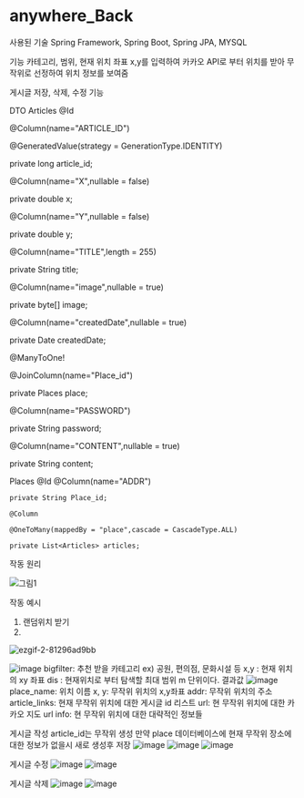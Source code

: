 # anywhere_Back
사용된 기술
Spring Framework, Spring Boot, Spring JPA, MYSQL

기능
카테고리, 범위, 현재 위치 좌표 x,y를 입력하여 카카오 API로 부터 
위치를 받아 무작위로 선정하여 위치 정보를 보여줌

게시글 저장, 삭제, 수정 기능

DTO
Articles
 @Id
 
  @Column(name="ARTICLE_ID")
  
  @GeneratedValue(strategy = GenerationType.IDENTITY)
  
  private long article_id;
  
  @Column(name="X",nullable = false)
  
  private double x;
  
  @Column(name="Y",nullable = false)
  
  private double y;
  
  @Column(name="TITLE",length = 255)
  
  private String title;
  
  @Column(name="image",nullable = true)
  
  private byte[] image;
  
  @Column(name="createdDate",nullable = true)
  
  private Date createdDate;
  
  @ManyToOne!

  @JoinColumn(name="Place_id")
  
  private Places place;
  
  @Column(name="PASSWORD")
  
  private String password;
  
  @Column(name="CONTENT",nullable = true)
  
  private String content;
 
Places
   @Id
    @Column(name="ADDR")
    
    private String Place_id;
    
    @Column
    
    @OneToMany(mappedBy = "place",cascade = CascadeType.ALL)
    
    private List<Articles> articles;
    
 
작동 원리

![그림1](https://user-images.githubusercontent.com/70366061/194986472-c8737be7-69a4-4c8f-acce-a1f37341163e.png)

작동 예시
1. 랜덤위치 받기
2. 
![ezgif-2-81296ad9bb](https://user-images.githubusercontent.com/70366061/194990486-6dfe6d89-b349-411a-83e1-0fe3379d430a.gif)

![image](https://user-images.githubusercontent.com/70366061/194987182-e6362b1d-c51a-4d38-834a-70ec04f3614d.png)
bigfilter: 추천 받을 카테고리 ex) 공원, 편의점, 문화시설 등
x,y : 현재 위치의 xy 좌표
dis : 현재위치로 부터 탐색할 최대 범위 m 단위이다.
결과값
![image](https://user-images.githubusercontent.com/70366061/194988258-bad4868b-6222-463d-8ce7-fe9cb5589c1b.png)
place_name: 위치 이름
x, y: 무작위 위치의 x,y좌표
addr: 무작위 위치의 주소
article_links: 현재 무작위 위치에 대한 게시글 id 리스트
url: 현 무작위 위치에 대한 카카오 지도 url
info: 현 무작위 위치에 대한 대략적인 정보들

게시글 작성
article_id는 무작위 생성
만약 place 데이터베이스에 현재 무작위 장소에 대한 정보가 없을시 새로 생성후 저장
![image](https://user-images.githubusercontent.com/70366061/194988749-6dba512c-0936-419e-8b05-4db5e24b84ca.png)
![image](https://user-images.githubusercontent.com/70366061/194989248-a8591b8d-b773-4f6f-ab19-405d11ba2df9.png)
![image](https://user-images.githubusercontent.com/70366061/194989445-adc72b1a-945d-4304-8ce1-6749df459858.png)

게시글 수정
![image](https://user-images.githubusercontent.com/70366061/194989580-e33b5622-0022-40fd-93ee-ad88ed5084ff.png)
![image](https://user-images.githubusercontent.com/70366061/194989655-799ce8d6-04a8-41b0-9ef1-f00cd45b070c.png)

게시글 삭제
![image](https://user-images.githubusercontent.com/70366061/194989840-620eefce-87f9-4b07-b917-ffe3f9bf185a.png)
![image](https://user-images.githubusercontent.com/70366061/194989922-b17cff17-9431-44cb-8fce-492d2bcab9da.png)

